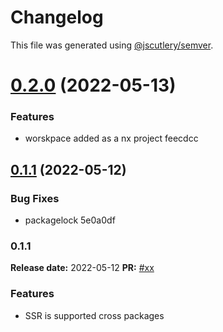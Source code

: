 # Changelog

This file was generated using [@jscutlery/semver](https://github.com/jscutlery/semver).

# [0.2.0](/compare/v0.1.1...v0.2.0) (2022-05-13)


### Features

* worskpace added as a nx project feecdcc



## [0.1.1](/compare/v0.1.0...v0.1.1) (2022-05-12)


### Bug Fixes

* packagelock 5e0a0df



### 0.1.1

**Release date:** 2022-05-12
**PR:** [#xx]()

### Features

- SSR is supported cross packages
